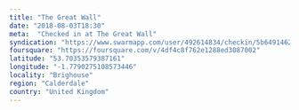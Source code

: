 ```yaml
---
title: "The Great Wall"
date: "2018-08-03T18:30"
meta:  "Checked in at The Great Wall"
syndication: "https://www.swarmapp.com/user/492614834/checkin/5b64914623472400391541d1"
foursquare: "https://foursquare.com/v/4df4c8f762e1288ed3087002"
latitude: "53.70353579387161"
longitude: "-1.7790275108573446"
locality: "Brighouse"
region: "Calderdale"
country: "United Kingdom"
---
```


